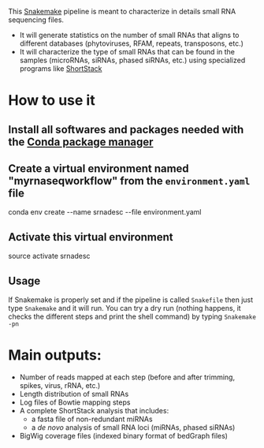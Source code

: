 This [Snakemake](https://bitbucket.org/snakemake/snakemake/wiki/Home) pipeline is meant to characterize in details small RNA sequencing files.
*  It  will generate statistics on the number of small RNAs that aligns to different databases (phytoviruses, RFAM, repeats, transposons, etc.)
*  It will characterize the type of small RNAs that can be found in the samples (microRNAs, siRNAs, phased siRNAs, etc.) using specialized programs like [ShortStack](https://github.com/MikeAxtell/ShortStack) 

# How to use it

## Install all softwares and packages needed with the [Conda package manager](https://conda.io/docs/using/envs.html)

## Create a virtual environment named "myrnaseqworkflow" from the `environment.yaml` file
conda env create --name srnadesc --file environment.yaml

## Activate this virtual environment
source activate srnadesc

## Usage 
If Snakemake is properly set and if the pipeline is called `Snakefile` then just type `Snakemake` and it will run.
You can try a dry run (nothing happens, it checks the different steps and print the shell command) by typing `Snakemake -pn`

# Main outputs:
*  Number of reads mapped at each step (before and after trimming, spikes, virus, rRNA, etc.)
*  Length distribution of small RNAs
*  Log files of Bowtie mapping steps
*  A complete ShortStack analysis that includes: 
    * a fasta file of non-redundant miRNAs 
    * a *de novo* analysis of small RNA loci (miRNAs, phased siRNAs) 
*  BigWig coverage files (indexed binary format of bedGraph files)

 
